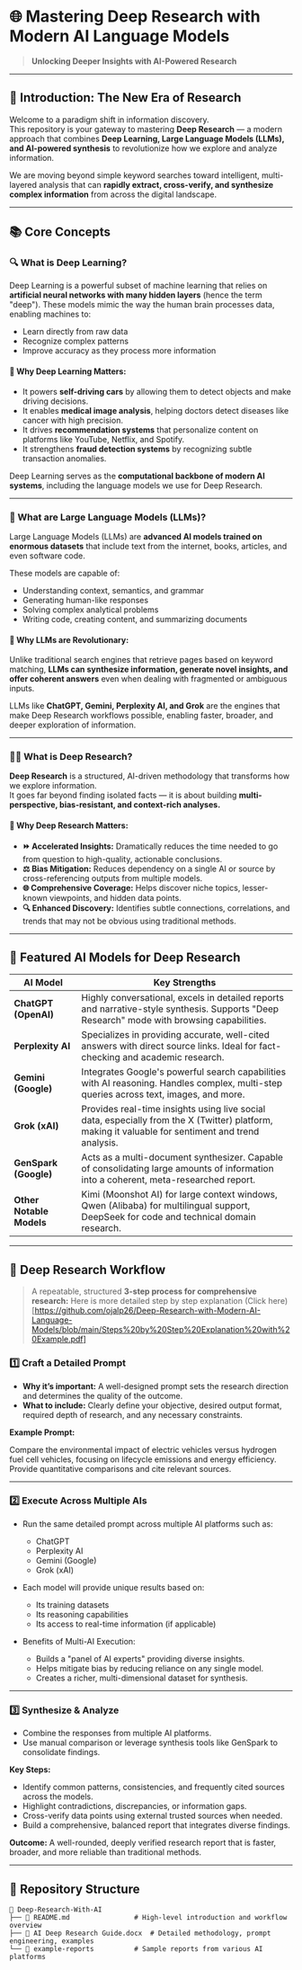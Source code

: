 # 🌐 Mastering Deep Research with Modern AI Language Models

> **Unlocking Deeper Insights with AI-Powered Research**

---

## 🚀 Introduction: The New Era of Research

Welcome to a paradigm shift in information discovery.  
This repository is your gateway to mastering **Deep Research** — a modern approach that combines **Deep Learning, Large Language Models (LLMs), and AI-powered synthesis** to revolutionize how we explore and analyze information.

We are moving beyond simple keyword searches toward intelligent, multi-layered analysis that can **rapidly extract, cross-verify, and synthesize complex information** from across the digital landscape.

---

## 📚 Core Concepts

### 🔍 What is Deep Learning?

Deep Learning is a powerful subset of machine learning that relies on **artificial neural networks with many hidden layers** (hence the term "deep"). These models mimic the way the human brain processes data, enabling machines to:
- Learn directly from raw data
- Recognize complex patterns
- Improve accuracy as they process more information

#### 📌 Why Deep Learning Matters:
- It powers **self-driving cars** by allowing them to detect objects and make driving decisions.
- It enables **medical image analysis**, helping doctors detect diseases like cancer with high precision.
- It drives **recommendation systems** that personalize content on platforms like YouTube, Netflix, and Spotify.
- It strengthens **fraud detection systems** by recognizing subtle transaction anomalies.

Deep Learning serves as the **computational backbone of modern AI systems**, including the language models we use for Deep Research.

---

### 🧠 What are Large Language Models (LLMs)?

Large Language Models (LLMs) are **advanced AI models trained on enormous datasets** that include text from the internet, books, articles, and even software code.

These models are capable of:
- Understanding context, semantics, and grammar
- Generating human-like responses
- Solving complex analytical problems
- Writing code, creating content, and summarizing documents

#### 📌 Why LLMs are Revolutionary:
Unlike traditional search engines that retrieve pages based on keyword matching, **LLMs can synthesize information, generate novel insights, and offer coherent answers** even when dealing with fragmented or ambiguous inputs.

LLMs like **ChatGPT, Gemini, Perplexity AI, and Grok** are the engines that make Deep Research workflows possible, enabling faster, broader, and deeper exploration of information.

---

### 🕵️‍♂️ What is Deep Research?

**Deep Research** is a structured, AI-driven methodology that transforms how we explore information.  
It goes far beyond finding isolated facts — it is about building **multi-perspective, bias-resistant, and context-rich analyses.**

#### 🚀 Why Deep Research Matters:
- **⏩ Accelerated Insights:** Dramatically reduces the time needed to go from question to high-quality, actionable conclusions.
- **⚖️ Bias Mitigation:** Reduces dependency on a single AI or source by cross-referencing outputs from multiple models.
- **🌐 Comprehensive Coverage:** Helps discover niche topics, lesser-known viewpoints, and hidden data points.
- **🔍 Enhanced Discovery:** Identifies subtle connections, correlations, and trends that may not be obvious using traditional methods.

---

## 🤖 Featured AI Models for Deep Research

| AI Model            | Key Strengths                                              |
|---------------------|------------------------------------------------------------|
| **ChatGPT (OpenAI)**    | Highly conversational, excels in detailed reports and narrative-style synthesis. Supports "Deep Research" mode with browsing capabilities. |
| **Perplexity AI**       | Specializes in providing accurate, well-cited answers with direct source links. Ideal for fact-checking and academic research. |
| **Gemini (Google)**     | Integrates Google's powerful search capabilities with AI reasoning. Handles complex, multi-step queries across text, images, and more. |
| **Grok (xAI)**          | Provides real-time insights using live social data, especially from the X (Twitter) platform, making it valuable for sentiment and trend analysis. |
| **GenSpark (Google)**   | Acts as a multi-document synthesizer. Capable of consolidating large amounts of information into a coherent, meta-researched report. |
| **Other Notable Models**| Kimi (Moonshot AI) for large context windows, Qwen (Alibaba) for multilingual support, DeepSeek for code and technical domain research. |

---

## 🔄 Deep Research Workflow

> A repeatable, structured **3-step process for comprehensive research:**
> Here is more detailed step by step explanation (Click here)[https://github.com/ojalp26/Deep-Research-with-Modern-AI-Language-Models/blob/main/Steps%20by%20Step%20Explanation%20with%20Example.pdf]

### 1️⃣ Craft a Detailed Prompt
- **Why it’s important:** A well-designed prompt sets the research direction and determines the quality of the outcome.
- **What to include:** Clearly define your objective, desired output format, required depth of research, and any necessary constraints.

**Example Prompt:**

Compare the environmental impact of electric vehicles versus hydrogen fuel cell vehicles, focusing on lifecycle emissions and energy efficiency. Provide quantitative comparisons and cite relevant sources.


---

### 2️⃣ Execute Across Multiple AIs
- Run the same detailed prompt across multiple AI platforms such as:
  - ChatGPT
  - Perplexity AI
  - Gemini (Google)
  - Grok (xAI)

- Each model will provide unique results based on:
  - Its training datasets
  - Its reasoning capabilities
  - Its access to real-time information (if applicable)

- Benefits of Multi-AI Execution:
  - Builds a "panel of AI experts" providing diverse insights.
  - Helps mitigate bias by reducing reliance on any single model.
  - Creates a richer, multi-dimensional dataset for synthesis.

---

### 3️⃣ Synthesize & Analyze
- Combine the responses from multiple AI platforms.
- Use manual comparison or leverage synthesis tools like GenSpark to consolidate findings.

**Key Steps:**
- Identify common patterns, consistencies, and frequently cited sources across the models.
- Highlight contradictions, discrepancies, or information gaps.
- Cross-verify data points using external trusted sources when needed.
- Build a comprehensive, balanced report that integrates diverse findings.

**Outcome:**
A well-rounded, deeply verified research report that is faster, broader, and more reliable than traditional methods.


---

## 📂 Repository Structure

```plaintext
📁 Deep-Research-With-AI
├── 📄 README.md                # High-level introduction and workflow overview
├── 📄 AI Deep Research Guide.docx  # Detailed methodology, prompt engineering, examples
└── 📁 example-reports          # Sample reports from various AI platforms
